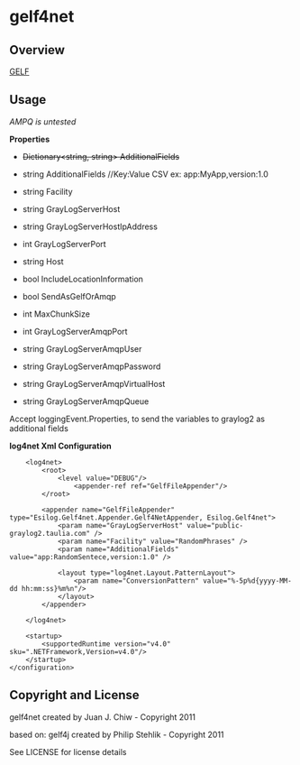# gelf4net

## Overview

[GELF][1]

[1]: https://github.com/Graylog2/graylog2-docs/wiki/GELF

## Usage

*AMPQ is untested*

**Properties**

- <strike>Dictionary<string, string> AdditionalFields</strike>
- string AdditionalFields //Key:Value CSV ex: app:MyApp,version:1.0
- string Facility
- string GrayLogServerHost
- string GrayLogServerHostIpAddress
- int GrayLogServerPort
- string Host
- bool IncludeLocationInformation
- bool SendAsGelfOrAmqp
- int MaxChunkSize

- int GrayLogServerAmqpPort
- string GrayLogServerAmqpUser
- string GrayLogServerAmqpPassword
- string GrayLogServerAmqpVirtualHost
- string GrayLogServerAmqpQueue

Accept loggingEvent.Properties, to send the variables to graylog2 as additional fields

**log4net Xml Configuration**
	<?xml version="1.0"?>
	<configuration>
		<configSections>
			<section name="log4net" type="log4net.Config.Log4NetConfigurationSectionHandler,Log4net"/>
		</configSections>

		<log4net>
			<root>
				<level value="DEBUG"/>
					<appender-ref ref="GelfFileAppender"/>
			</root>

			<appender name="GelfFileAppender" type="Esilog.Gelf4net.Appender.Gelf4NetAppender, Esilog.Gelf4net">
				<param name="GrayLogServerHost" value="public-graylog2.taulia.com" />
				<param name="Facility" value="RandomPhrases" />
				<param name="AdditionalFields" value="app:RandomSentece,version:1.0" />

				<layout type="log4net.Layout.PatternLayout">
					<param name="ConversionPattern" value="%-5p%d{yyyy-MM-dd hh:mm:ss}%m%n"/>
				</layout>
			</appender>

		</log4net>

		<startup>
			<supportedRuntime version="v4.0" sku=".NETFramework,Version=v4.0"/>
		</startup>
	</configuration>

## Copyright and License

gelf4net created by Juan J. Chiw - Copyright 2011

based on:
gelf4j created by Philip Stehlik - Copyright 2011

See LICENSE for license details